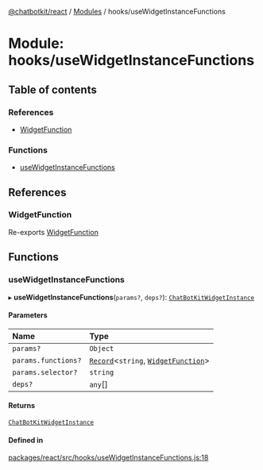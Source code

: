 [@chatbotkit/react](../README.md) / [Modules](../modules.md) / hooks/useWidgetInstanceFunctions

# Module: hooks/useWidgetInstanceFunctions

## Table of contents

### References

- [WidgetFunction](hooks_useWidgetInstanceFunctions.md#widgetfunction)

### Functions

- [useWidgetInstanceFunctions](hooks_useWidgetInstanceFunctions.md#usewidgetinstancefunctions)

## References

### WidgetFunction

Re-exports [WidgetFunction](hooks_useWidgetInstance.md#widgetfunction)

## Functions

### useWidgetInstanceFunctions

▸ **useWidgetInstanceFunctions**(`params?`, `deps?`): [`ChatBotKitWidgetInstance`](hooks_useWidgetInstance.md#chatbotkitwidgetinstance)

#### Parameters

| Name | Type |
| :------ | :------ |
| `params?` | `Object` |
| `params.functions?` | [`Record`]( https://www.typescriptlang.org/docs/handbook/utility-types.html#recordkeys-type )\<`string`, [`WidgetFunction`](hooks_useWidgetInstance.md#widgetfunction)\> |
| `params.selector?` | `string` |
| `deps?` | `any`[] |

#### Returns

[`ChatBotKitWidgetInstance`](hooks_useWidgetInstance.md#chatbotkitwidgetinstance)

#### Defined in

[packages/react/src/hooks/useWidgetInstanceFunctions.js:18](https://github.com/chatbotkit/node-sdk/blob/main/packages/react/src/hooks/useWidgetInstanceFunctions.js#L18)
